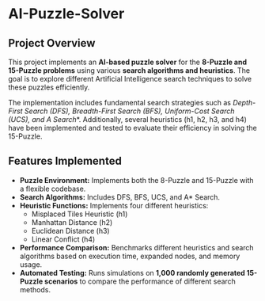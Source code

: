# AI-Puzzle-Solver


## Project Overview
This project implements an **AI-based puzzle solver** for the **8-Puzzle and 15-Puzzle problems** using various **search algorithms and heuristics**. The goal is to explore different Artificial Intelligence search techniques to solve these puzzles efficiently.

The implementation includes fundamental search strategies such as **Depth-First Search (DFS), Breadth-First Search (BFS), Uniform-Cost Search (UCS), and A* Search**. Additionally, several heuristics (h1, h2, h3, and h4) have been implemented and tested to evaluate their efficiency in solving the 15-Puzzle.

##  Features Implemented
-  **Puzzle Environment:** Implements both the 8-Puzzle and 15-Puzzle with a flexible codebase.
-  **Search Algorithms:** Includes DFS, BFS, UCS, and A* Search.
- **Heuristic Functions:** Implements four different heuristics:
  - Misplaced Tiles Heuristic (h1)
  - Manhattan Distance (h2)
  - Euclidean Distance (h3)
  - Linear Conflict (h4)
-  **Performance Comparison:** Benchmarks different heuristics and search algorithms based on execution time, expanded nodes, and memory usage.
-  **Automated Testing:** Runs simulations on **1,000 randomly generated 15-Puzzle scenarios** to compare the performance of different search methods.



